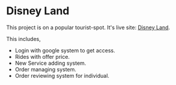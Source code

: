 # Disney Land

This project is on a popular tourist-spot. It's live site: [Disney Land](https://disneyland-assignment-11.web.app/).

This includes,
* Login with google system to get access.
* Rides with offer price.
* New Service adding system.
* Order managing system.
* Order reviewing system for individual.